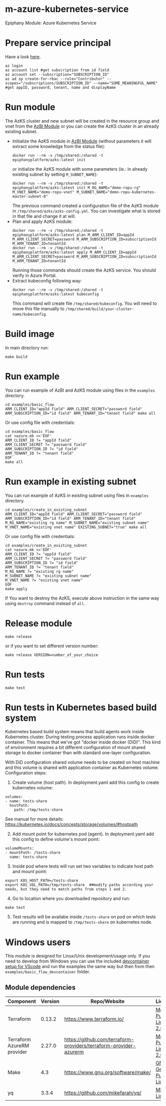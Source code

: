 # m-azure-kubernetes-service

Epiphany Module: Azure Kubernetes Service

# Prepare service principal

Have a look [here](https://www.terraform.io/docs/providers/azurerm/guides/service_principal_client_secret.html).

```shell
az login
az account list #get subscription from id field
az account set --subscription="SUBSCRIPTION_ID"
az ad sp create-for-rbac --role="Contributor" --scopes="/subscriptions/SUBSCRIPTION_ID" --name="SOME_MEANINGFUL_NAME" #get appID, password, tenant, name and displayName
```
# Run module

The AzKS cluster and new subnet will be created in the resource group and vnet from the [AzBI Module](https://github.com/epiphany-platform/m-azure-basic-infrastructure) or you can create the AzKS cluster in an already existing subnet.

* Initialize the AzKS module in [AzBI Module](https://github.com/epiphany-platform/m-azure-basic-infrastructure) (without parameters it will extract some knowledge from the status file):
  ```shell
  docker run --rm -v /tmp/shared:/shared -t epiphanyplatform/azks:latest init
  ```
  or initialize the AzKS module with some parameters (ie.: in already existing subnet by setting `M_SUBNET_NAME`):
  ```shell
  docker run --rm -v /tmp/shared:/shared -t epiphanyplatform/azks:latest init M_RG_NAME="demo-ropu-rg" M_VNET_NAME="demo-ropu-vnet" M_SUBNET_NAME="demo-ropu-kubernetes-master-subnet-0"
  ```
  The previous command created a configuration file of the AzKS module in `/tmp/shared/azks/azks-config.yml`. You can investigate what is stored in that file and change it at will.
* Plan and apply AzKS module:
  ```shell
  docker run --rm -v /tmp/shared:/shared -t epiphanyplatform/azks:latest plan M_ARM_CLIENT_ID=appId M_ARM_CLIENT_SECRET=password M_ARM_SUBSCRIPTION_ID=subscriptionId M_ARM_TENANT_ID=tenantId
  docker run --rm -v /tmp/shared:/shared -t epiphanyplatform/azks:latest apply M_ARM_CLIENT_ID=appId M_ARM_CLIENT_SECRET=password M_ARM_SUBSCRIPTION_ID=subscriptionId M_ARM_TENANT_ID=tenantId
  ```
  Running those commands should create the AzKS service. You should verify in Azure Portal.
* Extract kubeconfig following way:
  ```shell
  docker run --rm -v /tmp/shared:/shared -t epiphanyplatform/azks:latest kubeconfig
  ```
  This command will create file `/tmp/shared/kubeconfig`. You will need to move this file manually to `/tmp/shared/build/your-cluster-name/kubeconfig`.

# Build image

In main directory run:

```shell
make build
```

# Run example

You can run example of AzBI and AzKS module using files in the `examples` directory.

```shell
cd examples/basic_flow
ARM_CLIENT_ID="appId field" ARM_CLIENT_SECRET="password field" ARM_SUBSCRIPTION_ID="id field" ARM_TENANT_ID="tenant field" make all
```

Or use config file with credentials:

```shell
cd examples/basic_flow
cat >azure.mk <<'EOF'
ARM_CLIENT_ID ?= "appId field"
ARM_CLIENT_SECRET ?= "password field"
ARM_SUBSCRIPTION_ID ?= "id field"
ARM_TENANT_ID ?= "tenant field"
EOF
make all
```

# Run example in existing subnet

You can run example of AzKS in existing subnet using files in `examples` directory.

```shell
cd examples/create_in_existing_subnet
ARM_CLIENT_ID="appId field" ARM_CLIENT_SECRET="password field" ARM_SUBSCRIPTION_ID="id field" ARM_TENANT_ID="tenant field" M_RG_NAME="existing rg name" M_SUBNET_NAME="existing subnet name" M_VNET_NAME="existing vnet name" EXISTING_SUBNET="true" make all
```

Or use config file with credentials:

```shell
cd examples/create_in_existing_subnet
cat >azure.mk <<'EOF'
ARM_CLIENT_ID ?= "appId field"
ARM_CLIENT_SECRET ?= "password field"
ARM_SUBSCRIPTION_ID ?= "id field"
ARM_TENANT_ID ?= "tenant field"
M_RG_NAME ?= "existing rg name"
M_SUBNET_NAME ?= "existing subnet name"
M_VNET_NAME ?= "existing vnet name"
EOF
make apply
```

If You want to destroy the AzKS, execute above instruction in the same way using `destroy` command instead of `all`.

# Release module

```shell
make release
```

or if you want to set different version number:

```shell
make release VERSION=number_of_your_choice
```

# Run tests

```
make test
```

# Run tests in Kubernetes based build system

Kubernetes based build system means that build agents work inside Kubernetes cluster. During testing process application runs inside docker container. This means that we've got "docker inside docker (DiD)". This kind of environment requires a bit different configuration of mount shared storage to docker container than with standard one-layer configuration.

With DiD configuration shared volume needs to be created on host machine and this volume is shared with application container as Kubernetes volume.
Configuration steps:

1.  Create volume  (host path). In deployment.yaml add this config to create kubernetes volume:

```
volumes:
- name: tests-share
  hostPath:
    path: /tmp/tests-share
```

See manual for more details: https://kubernetes.io/docs/concepts/storage/volumes/#hostpath

2. Add mount point for kubernetes pod (agent). In deployment.yaml add this config to define volume's mount point:

```
volumeMounts:
- mountPath: /tests-share
  name: tests-share
```

3. Inside pod where tests will run set two variables to indicate host path and mount point:

```
export K8S_HOST_PATH=/tests-share
export K8S_VOL_PATH=/tmp/tests-share  ##modify paths according your needs, but they need to match paths from steps 1 and 2.
```

4. Go to location where you downloaded repository and run:

```
make test
```

5. Test results will be availabe inside ```/tests-share``` on pod on which tests are running and is mapped to ```/tmp/tests-share``` on kubernetes node.

# Windows users

This module is designed for Linux/Unix development/usage only. If you need to develop from Windows you can use the included [devcontainer setup for VScode](https://code.visualstudio.com/docs/remote/containers-tutorial) and run the examples the same way but then from then ```examples/basic_flow_devcontainer``` folder.

## Module dependencies

| Component                 | Version | Repo/Website                                          | License                                                           |
| ------------------------- | ------- | ----------------------------------------------------- | ----------------------------------------------------------------- |
| Terraform                 | 0.13.2  | https://www.terraform.io/                             | [Mozilla Public License 2.0](https://github.com/hashicorp/terraform/blob/master/LICENSE) |
| Terraform AzureRM provider | 2.27.0 | https://github.com/terraform-providers/terraform-provider-azurerm | [Mozilla Public License 2.0](https://github.com/terraform-providers/terraform-provider-azurerm/blob/master/LICENSE) |
| Make                      | 4.3     | https://www.gnu.org/software/make/                    | [ GNU General Public License](https://www.gnu.org/licenses/gpl-3.0.html) |
| yq                        | 3.3.4   | https://github.com/mikefarah/yq/                      | [ MIT License](https://github.com/mikefarah/yq/blob/master/LICENSE) |
